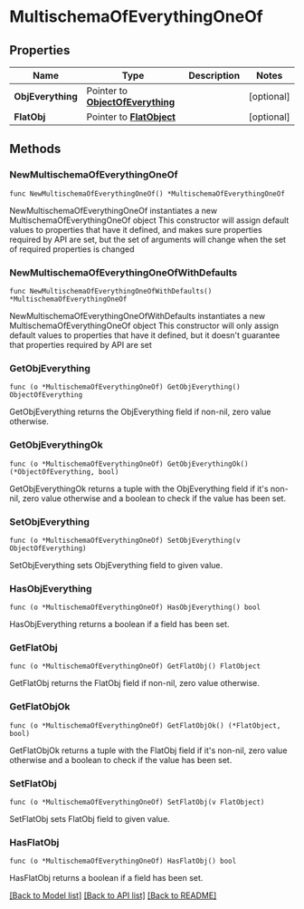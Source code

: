 # MultischemaOfEverythingOneOf

## Properties

Name | Type | Description | Notes
------------ | ------------- | ------------- | -------------
**ObjEverything** | Pointer to [**ObjectOfEverything**](ObjectOfEverything.md) |  | [optional] 
**FlatObj** | Pointer to [**FlatObject**](FlatObject.md) |  | [optional] 

## Methods

### NewMultischemaOfEverythingOneOf

`func NewMultischemaOfEverythingOneOf() *MultischemaOfEverythingOneOf`

NewMultischemaOfEverythingOneOf instantiates a new MultischemaOfEverythingOneOf object
This constructor will assign default values to properties that have it defined,
and makes sure properties required by API are set, but the set of arguments
will change when the set of required properties is changed

### NewMultischemaOfEverythingOneOfWithDefaults

`func NewMultischemaOfEverythingOneOfWithDefaults() *MultischemaOfEverythingOneOf`

NewMultischemaOfEverythingOneOfWithDefaults instantiates a new MultischemaOfEverythingOneOf object
This constructor will only assign default values to properties that have it defined,
but it doesn't guarantee that properties required by API are set

### GetObjEverything

`func (o *MultischemaOfEverythingOneOf) GetObjEverything() ObjectOfEverything`

GetObjEverything returns the ObjEverything field if non-nil, zero value otherwise.

### GetObjEverythingOk

`func (o *MultischemaOfEverythingOneOf) GetObjEverythingOk() (*ObjectOfEverything, bool)`

GetObjEverythingOk returns a tuple with the ObjEverything field if it's non-nil, zero value otherwise
and a boolean to check if the value has been set.

### SetObjEverything

`func (o *MultischemaOfEverythingOneOf) SetObjEverything(v ObjectOfEverything)`

SetObjEverything sets ObjEverything field to given value.

### HasObjEverything

`func (o *MultischemaOfEverythingOneOf) HasObjEverything() bool`

HasObjEverything returns a boolean if a field has been set.

### GetFlatObj

`func (o *MultischemaOfEverythingOneOf) GetFlatObj() FlatObject`

GetFlatObj returns the FlatObj field if non-nil, zero value otherwise.

### GetFlatObjOk

`func (o *MultischemaOfEverythingOneOf) GetFlatObjOk() (*FlatObject, bool)`

GetFlatObjOk returns a tuple with the FlatObj field if it's non-nil, zero value otherwise
and a boolean to check if the value has been set.

### SetFlatObj

`func (o *MultischemaOfEverythingOneOf) SetFlatObj(v FlatObject)`

SetFlatObj sets FlatObj field to given value.

### HasFlatObj

`func (o *MultischemaOfEverythingOneOf) HasFlatObj() bool`

HasFlatObj returns a boolean if a field has been set.


[[Back to Model list]](../README.md#documentation-for-models) [[Back to API list]](../README.md#documentation-for-api-endpoints) [[Back to README]](../README.md)



